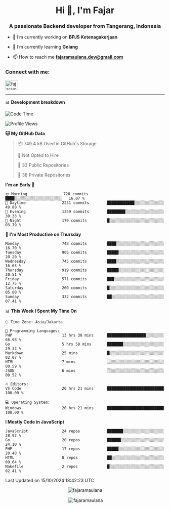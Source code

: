<h1 align="center">Hi 👋, I'm Fajar</h1>
<h3 align="center">A passionate Backend developer from Tangerang, Indonesia</h3>

<!-- <p align="left"> <img src="https://komarev.com/ghpvc/?username=fajaramaulana&label=Profile%20views&color=0e75b6&style=flat" alt="fajaramaulana" /> </p> -->

- 🔭 I’m currently working on **BPJS Ketenagakerjaan**

- 🌱 I’m currently learning **Golang**

- 📫 How to reach me **fajaramaulana.dev@gmail.com**

<h3 align="left">Connect with me:</h3>
<p align="left">
<a href="https://linkedin.com/in/fajar-agus-maulana-73533a180/" target="blank"><img align="center" src="https://raw.githubusercontent.com/rahuldkjain/github-profile-readme-generator/master/src/images/icons/Social/linked-in-alt.svg" alt="fajaramaulana" height="30" width="40" /></a>
</p>

-------

📊 **Development breakdown**
<!--START_SECTION:waka-->
![Code Time](http://img.shields.io/badge/Code%20Time-2%2C342%20hrs%2041%20mins-blue)

![Profile Views](http://img.shields.io/badge/Profile%20Views-58-blue)

**🐱 My GitHub Data** 

> 📦 749.4 kB Used in GitHub's Storage 
 > 
> 🚫 Not Opted to Hire
 > 
> 📜 33 Public Repositories 
 > 
> 🔑 38 Private Repositories 
 > 
**I'm an Early 🐤** 

```text
🌞 Morning                720 commits         ████░░░░░░░░░░░░░░░░░░░░░   16.07 % 
🌆 Daytime                2231 commits        ████████████░░░░░░░░░░░░░   49.80 % 
🌃 Evening                1359 commits        ████████░░░░░░░░░░░░░░░░░   30.33 % 
🌙 Night                  170 commits         █░░░░░░░░░░░░░░░░░░░░░░░░   03.79 % 
```
📅 **I'm Most Productive on Thursday** 

```text
Monday                   748 commits         ████░░░░░░░░░░░░░░░░░░░░░   16.70 % 
Tuesday                  905 commits         █████░░░░░░░░░░░░░░░░░░░░   20.20 % 
Wednesday                745 commits         ████░░░░░░░░░░░░░░░░░░░░░   16.63 % 
Thursday                 919 commits         █████░░░░░░░░░░░░░░░░░░░░   20.51 % 
Friday                   571 commits         ███░░░░░░░░░░░░░░░░░░░░░░   12.75 % 
Saturday                 260 commits         █░░░░░░░░░░░░░░░░░░░░░░░░   05.80 % 
Sunday                   332 commits         ██░░░░░░░░░░░░░░░░░░░░░░░   07.41 % 
```


📊 **This Week I Spent My Time On** 

```text
🕑︎ Time Zone: Asia/Jakarta

💬 Programming Languages: 
PHP                      13 hrs 38 mins      █████████████████░░░░░░░░   66.98 % 
Go                       5 hrs 58 mins       ███████░░░░░░░░░░░░░░░░░░   29.32 % 
Markdown                 25 mins             █░░░░░░░░░░░░░░░░░░░░░░░░   02.07 % 
HTML                     7 mins              ░░░░░░░░░░░░░░░░░░░░░░░░░   00.59 % 
JSON                     6 mins              ░░░░░░░░░░░░░░░░░░░░░░░░░   00.52 % 

🔥 Editors: 
VS Code                  20 hrs 21 mins      █████████████████████████   100.00 % 

💻 Operating System: 
Windows                  20 hrs 21 mins      █████████████████████████   100.00 % 
```

**I Mostly Code in JavaScript** 

```text
JavaScript               24 repos            ███████░░░░░░░░░░░░░░░░░░   28.92 % 
Go                       20 repos            ██████░░░░░░░░░░░░░░░░░░░   24.10 % 
PHP                      17 repos            █████░░░░░░░░░░░░░░░░░░░░   20.48 % 
HTML                     8 repos             ██░░░░░░░░░░░░░░░░░░░░░░░   09.64 % 
Makefile                 2 repos             █░░░░░░░░░░░░░░░░░░░░░░░░   02.41 % 
```




 Last Updated on 15/10/2024 18:42:23 UTC
<!--END_SECTION:waka-->
<p align="center"><img align="center" src="https://github-readme-stats.vercel.app/api/top-langs?username=fajaramaulana&show_icons=true&locale=en&layout=compact" alt="fajaramaulana" /></p>

<p align="center">&nbsp;<img align="center" src="https://github-readme-stats.vercel.app/api?username=fajaramaulana&show_icons=true&locale=en" alt="fajaramaulana" /></p>
